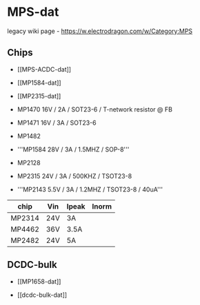 # MPS-dat

legacy wiki page - https://w.electrodragon.com/w/Category:MPS


## Chips 

- [[MPS-ACDC-dat]]

- [[MP1584-dat]]

- [[MP2315-dat]]

* MP1470 16V / 2A / SOT23-6 / T-network resistor @ FB
* MP1471 16V / 3A / SOT23-6

* MP1482

* '''MP1584 28V / 3A / 1.5MHZ / SOP-8'''

* MP2128

* MP2315 24V / 3A / 500KHZ / TSOT23-8
* '''MP2143 5.5V / 3A / 1.2MHZ / TSOT23-8 / 40uA'''


| chip   | Vin | Ipeak | Inorm |
| ------ | --- | ----- | ----- |
| MP2314 | 24V | 3A    |       |
| MP4462 | 36V | 3.5A  |       |
| MP2482 | 24V | 5A    |       |


## DCDC-bulk 

- [[MP1658-dat]]


- [[dcdc-bulk-dat]]